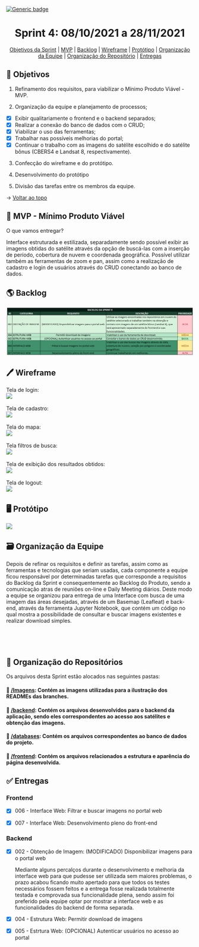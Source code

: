 [![Generic badge](https://img.shields.io/badge/STATUS%20DA%20SPRINT-CONCLUÍDA-green)](https://shields.io/)
<br id="topo">
<h1 align="center"> Sprint 4: 08/10/2021 a 28/11/2021 </h1>
<p align="center"> 
    <a href="#objetivos">Objetivos da Sprint</a> |
    <a href="#mvp">MVP</a> |
    <a href="#backlog">Backlog</a> |
    <a href="#wireframe">Wireframe</a> | 
    <a href="#prototipo">Protótipo</a> | 
    <a href="#org">Organização da Equipe</a> | 
    <a href="#repo">Organização do Repositório</a> |
    <a href="#entregas">Entregas</a> 
 </p>
 
<span id="objetivos">

## 🎯 Objetivos

1. Refinamento dos requisitos, para viabilizar o Mínimo Produto Viável - MVP.

2. Organização da equipe e planejamento de processos;

- [x] Exibir qualitariamente o frontend e o backend separados;
- [x] Realizar a conexão do banco de dados com o CRUD;
- [x] Viabilizar o uso das ferramentas;
- [x] Trabalhar nas possíveis melhorias do portal;
- [x] Continuar o trabalho com as imagens do satélite escolhido e do satélite bônus (CBERS4 e Landsat 8, respectivamente).

3. Confecção do wireframe e do protótipo.

4. Desenvolvimento do protótipo

5. Divisão das tarefas entre os membros da equipe.
 
→ [Voltar ao topo](#topo)

<span id="mvp">

## 🛴 MVP - Mínimo Produto Viável

<p>O que vamos entregar?</p>

 Interface estruturada e estilizada, separadamente sendo possível exibir as imagens obtidas do satélite através da opção de buscá-las com a inserção de período, cobertura de nuvem e coordenada geográfica. Possível utilizar também as ferramentas de zoom e pan, assim como a realização de cadastro e login de usuários através do CRUD conectando ao banco de dados.
    
<span id="backlog">

## 🌎 Backlog

![](https://github.com/grupo-3dsm/Sirius-repoP.I/blob/sprint-4/Imagens/Sprint4-Backlog.png)

<span id="wireframe">

## 🖊️ Wireframe

Tela de login:   
![](https://github.com/grupo-3dsm/Sirius-repoP.I/blob/sprint-4/Imagens/Sprint4-Wireframe-Login.png)

Tela de cadastro:   
![](https://github.com/grupo-3dsm/Sirius-repoP.I/blob/sprint-4/Imagens/Sprint4-Wireframe-Cadastro.png)

Tela do mapa:   
![](https://github.com/grupo-3dsm/Sirius-repoP.I/blob/sprint-4/Imagens/Sprint4-Wireframe-Mapa.png)

Tela filtros de busca:   
![](https://github.com/grupo-3dsm/Sirius-repoP.I/blob/sprint-4/Imagens/Sprint4-Wireframe-Filtros.png)

Tela de exibição dos resultados obtidos:   
![](https://github.com/grupo-3dsm/Sirius-repoP.I/blob/sprint-4/Imagens/Sprint4-Wireframe-Resultados.png)

Tela de logout:   
![](https://github.com/grupo-3dsm/Sirius-repoP.I/blob/sprint-4/Imagens/Sprint4-Wireframe-Logout.png)

<span id="prototipo">

## :desktop_computer: Protótipo

![](https://github.com/grupo-3dsm/Sirius-repoP.I/blob/sprint-4/Imagens/Sprint4-Prototipo.gif)    

<span id="org">

## 🗃️ Organização da Equipe

Depois de refinar os requisitos e definir as tarefas, assim como as ferramentas e tecnologias que seriam usadas, cada componente a equipe ficou responsável por determinadas
tarefas que corresponde a requisitos do Backlog da Sprint e consequentemente ao Backlog do Produto, sendo a comunicação atras de reuniões on-line e Daily Meeting diários.
Deste modo a equipe se organizou para entrega de uma Interface com busca de uma imagem das áreas desejadas, através de um Basemap (Leafleat) e back-end, 
através da ferramenta Jupyter Notebook, que contém um código no qual mostra a possibilidade de consultar e buscar imagens existentes e realizar download simples.

![]()

![]()

<span id="repo">

## :file_folder: Organização do Repositórios 

Os arquivos desta Sprint estão alocados nas seguintes pastas:
#### 📁 <a href="https://github.com/grupo-3dsm/Sirius-repoP.I/tree/sprint-4/Imagens">/Imagens</a>: Contém as imagens utilizadas para a ilustração dos READMEs das branches.
#### 📁 <a href="https://github.com/grupo-3dsm/Sirius-repoP.I/tree/sprint-4/backend">/backend</a>: Contém os arquivos desenvolvidos para o backend da aplicação, sendo eles correspondentes ao acesso aos satélites e obtenção das imagens.
#### 📁 <a href="https://github.com/grupo-3dsm/Sirius-repoP.I/tree/sprint-4/databases">/databases</a>: Contém os arquivos correspondentes ao banco de dados do projeto.
#### 📁 <a href="https://github.com/grupo-3dsm/Sirius-repoP.I/tree/sprint-4/frontend">/frontend</a>: Contém os arquivos relacionados a estrutura e aparência do página desenvolvida.
    
    
    
<span id="entregas">

## :white_check_mark: Entregas
    
### Frontend
    
- [x] 006 - Interface Web: Filtrar e buscar imagens no portal web
 
    
    
- [x] 007 - Interface Web: Desenvolvimento pleno do front-end

  
    
### Backend

- [x] 002 - Obtenção de Imagem: (MODIFICADO) Disponibilizar imagens para o portal web
    
    Mediante alguns percalços durante o desenvolvimento e melhoria da interface web para que pudesse ser utilizada sem maiores problemas, o prazo acabou ficando muito apertado para que todos os testes necessários fossem feitos e a entrega fosse realizada totalmente testada e comprovada sua funcionalidade plena, sendo assim foi preferido pela equipe optar por mostrar a interface web e as funcionalidades do backend de forma separada.       
    
- [x] 004 - Estrutura Web: Permitir download de imagens



- [x] 005 - Estrtura Web: (OPCIONAL) Autenticar usuários no acesso ao portal  




